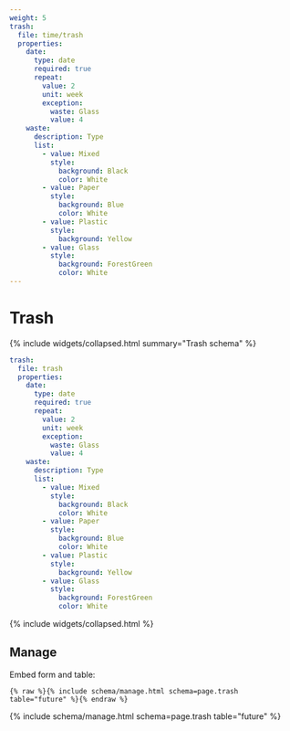 ```yaml
---
weight: 5
trash:
  file: time/trash
  properties:
    date:
      type: date
      required: true
      repeat:
        value: 2
        unit: week
        exception:
          waste: Glass
          value: 4
    waste:
      description: Type
      list:
        - value: Mixed
          style:
            background: Black
            color: White
        - value: Paper
          style:
            background: Blue
            color: White
        - value: Plastic
          style:
            background: Yellow
        - value: Glass
          style:
            background: ForestGreen
            color: White
---
```


# Trash

{% include widgets/collapsed.html summary="Trash schema" %}

```yml
trash:
  file: trash
  properties:
    date:
      type: date
      required: true
      repeat:
        value: 2
        unit: week
        exception:
          waste: Glass
          value: 4
    waste:
      description: Type
      list:
        - value: Mixed
          style:
            background: Black
            color: White
        - value: Paper
          style:
            background: Blue
            color: White
        - value: Plastic
          style:
            background: Yellow
        - value: Glass
          style:
            background: ForestGreen
            color: White
```

{% include widgets/collapsed.html %}

## Manage

Embed form and table:

```liquid
{% raw %}{% include schema/manage.html schema=page.trash table="future" %}{% endraw %}
```

{% include schema/manage.html schema=page.trash table="future" %}
